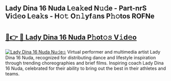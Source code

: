 ## Lady Dina 16 Nuda L𝚎a𝚔ed N𝚞𝚍e - Part-nrS Vi𝚍𝚎o L𝚎a𝚔s - H𝚘𝚝 O𝚗𝚕yf𝚊ns P𝚑𝚘tos ROFNe

# <h2><a href="http://kf1sylx.oniu.top/?m=Lady+Dina+16+Nuda">🔗👉 🔴 Lady Dina 16 Nuda P𝚑ot𝚘𝚜 V𝚒d𝚎o</a></h2>

[![Lady Dina 16 Nuda Nu𝚍e𝚜](https://i.imgur.com/0qMVB7G.gif)](http://kf1sylx.oniu.top/?m=Lady+Dina+16+Nuda)
Virtual performer and multimedia artist Lady Dina 16 Nuda, recognized for distributing dance and lifestyle inspiration through trending choreographies and brief films. Inspiring coach Lady Dina 16 Nuda, celebrated for their ability to bring out the best in their athletes and teams.  
